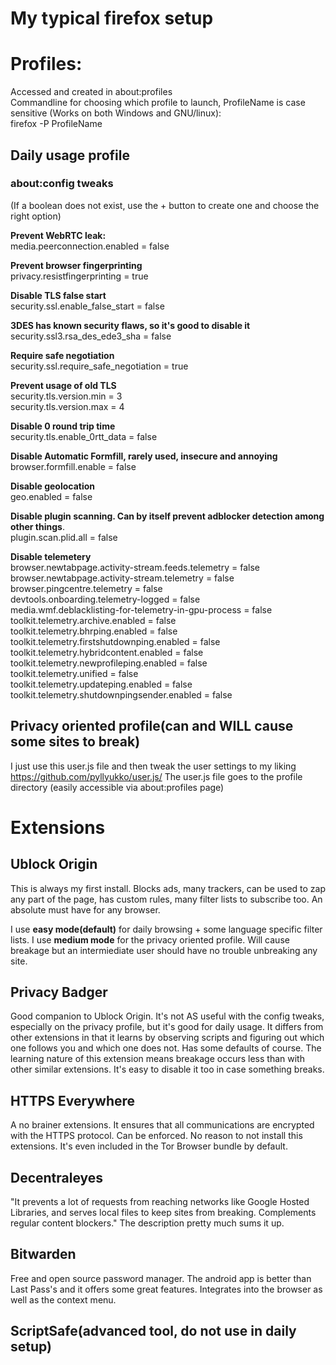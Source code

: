 # My typical firefox setup  

# Profiles:  

Accessed and created in about:profiles   
Commandline for choosing which profile to launch, ProfileName is case sensitive (Works on both Windows and GNU/linux):  
firefox -P ProfileName

## Daily usage profile  

### about:config tweaks    
(If a boolean does not exist, use the + button to create one and choose the right option)

**Prevent WebRTC leak:**  
media.peerconnection.enabled = false

**Prevent browser fingerprinting**  
privacy.resistfingerprinting = true

**Disable TLS false start**  
security.ssl.enable_false_start = false

**3DES has known security flaws, so it's good to disable it**  
security.ssl3.rsa_des_ede3_sha = false

**Require safe negotiation**  
security.ssl.require_safe_negotiation = true

**Prevent usage of old TLS**  
security.tls.version.min = 3  
security.tls.version.max = 4

**Disable 0 round trip time**  
security.tls.enable_0rtt_data = false 

**Disable Automatic Formfill, rarely used, insecure and annoying**  
browser.formfill.enable = false

**Disable geolocation**  
geo.enabled = false

**Disable plugin scanning. Can by itself prevent adblocker detection among other things**.  
plugin.scan.plid.all = false

**Disable telemetery**  
browser.newtabpage.activity-stream.feeds.telemetry = false  
browser.newtabpage.activity-stream.telemetry = false  
browser.pingcentre.telemetry = false  
devtools.onboarding.telemetry-logged = false  
media.wmf.deblacklisting-for-telemetry-in-gpu-process = false  
toolkit.telemetry.archive.enabled = false  
toolkit.telemetry.bhrping.enabled = false  
toolkit.telemetry.firstshutdownping.enabled = false  
toolkit.telemetry.hybridcontent.enabled = false  
toolkit.telemetry.newprofileping.enabled = false  
toolkit.telemetry.unified = false  
toolkit.telemetry.updateping.enabled = false  
toolkit.telemetry.shutdownpingsender.enabled = false  


## Privacy oriented profile(can and WILL cause some sites to break)

I just use this user.js file and then tweak the user settings to my liking
https://github.com/pyllyukko/user.js/
The user.js file goes to the profile directory (easily accessible via about:profiles page)

# Extensions

## Ublock Origin
This is always my first install. Blocks ads, many trackers, can be used to zap any part of the page, has custom rules, many filter lists to subscribe too. An absolute must have for any browser.

I use **easy mode(default)** for daily browsing + some language specific filter lists.
I use **medium mode** for the privacy oriented profile. Will cause breakage but an intermiediate user should have no trouble unbreaking any site.

## Privacy Badger
Good companion to Ublock Origin. It's not AS useful with the config tweaks, especially on the privacy profile, but it's good for daily usage. It differs from other extensions in that it learns by observing scripts and figuring out which one follows you and which one does not. Has some defaults of course. The learning nature of this extension means breakage occurs less than with other similar extensions. It's easy to disable it too in case something breaks.

## HTTPS Everywhere
A no brainer extensions. It ensures that all communications are encrypted with the HTTPS protocol. Can be enforced. No reason to not install this extensions. It's even included in the Tor Browser bundle by default.

## Decentraleyes
"It prevents a lot of requests from reaching networks like Google Hosted Libraries, and serves local files to keep sites from breaking. Complements regular content blockers."
The description pretty much sums it up.

## Bitwarden
Free and open source password manager. The android app is better than Last Pass's and it offers some great features. Integrates into the browser as well as the context menu. 

## ScriptSafe(advanced tool, do not use in daily setup)



